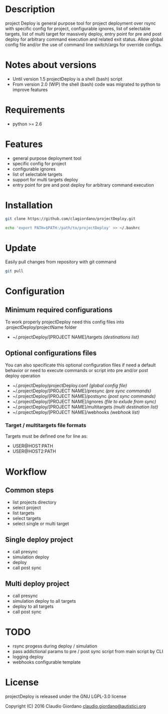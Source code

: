 # Description

project Deploy is general purpose tool for project deployment over rsync with
specific config for project, configurable ignores, list of selectable targets,
list of multi target for massively deploy, entry point for pre and post deploy
for arbitrary command execution and related exit status.
Allow global config file and/or the use of command line switch/args for override configs.

# Notes about versions
* Until version 1.5 projectDeploy is a shell (bash) script
* From version 2.0 (WIP) the shell (bash) code was migrated to python to improve features

# Requirements
- python >= 2.6

# Features
- general purpose deployment tool
- specific config for project
- configurable ignores
- list of selectable targets
- support for multi targets deploy
- entry point for pre and post deploy for arbitrary command execution

# Installation
```bash
git clone https://github.com/clagiordano/projectDeploy.git

echo 'export PATH=$PATH:/path/to/projectDeploy' >> ~/.bashrc
```

# Update
Easily pull changes from repository with git command
```bash
git pull
```

# Configuration

## Minimum required configurations
To work properly projectDeploy need this config files into .projectDeploy/projectName folder

* ~/.projectDeploy/[PROJECT NAME]/targets *(destinations list)*

## Optional configurations files
You can also specificate this optional configuration files if need a default behavior or need to execute commands or script into pre and/or post deploy operation

* ~/.projectDeploy/projectDeploy.conf *(global config file)*
* ~/.projectDeploy/[PROJECT NAME]/presync *(pre sync commands)*
* ~/.projectDeploy/[PROJECT NAME]/postsync *(post sync commands)*
* ~/.projectDeploy/[PROJECT NAME]/ignores *(file to exlude from sync)*
* ~/.projectDeploy/[PROJECT NAME]/multitargets *(multi destination list)*
* ~/.projectDeploy/[PROJECT NAME]/webhooks *(webhook list)*

### Target / multitargets file formats
Targets must be defined one for line as:

- USER@HOST:PATH
- USER@HOST2:PATH

# Workflow

## Common steps
- list projects directory
- select project
- list targets
- select targets
- select single or multi target

## Single deploy project
- call presync
- simulation deploy
- deploy
- call post sync

## Multi deploy project
- call presync
- simulation deploy to all targets
- deploy to all targets
- call post sync

# TODO
- rsync progess during deploy / simulation
- pass addictional params to pre / post sync script from main script by CLI
- logging deploy
- webhooks configurable template

# License
projectDeploy is released under the GNU LGPL-3.0 license

Copyright (C) 2016 Claudio Giordano <claudio.giordano@autistici.org>
